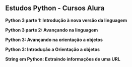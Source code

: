 ## Estudos Python - Cursos Alura 

****Python 3 parte 1: Introdução à nova versão da linguagem****

****Python 3 parte 2: Avançando na linguagem****

****Python 3: Avançando na orientação a objetos****

****Python 3: Introdução a Orientação a objetos****

****String em Python: Extraindo informações de uma URL****